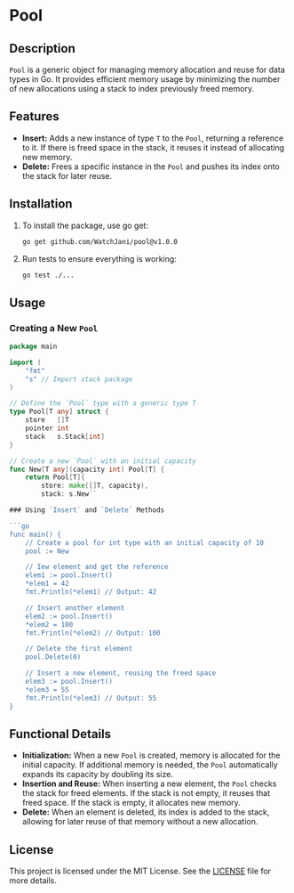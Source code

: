 # Pool

## Description

`Pool` is a generic object for managing memory allocation and reuse for data types in Go. It provides efficient memory usage by minimizing the number of new allocations using a stack to index previously freed memory.

## Features

- **Insert:** Adds a new instance of type `T` to the `Pool`, returning a reference to it. If there is freed space in the stack, it reuses it instead of allocating new memory.
- **Delete:** Frees a specific instance in the `Pool` and pushes its index onto the stack for later reuse.

## Installation

1. To install the package, use go get:

    ```bash
    go get github.com/WatchJani/pool@v1.0.0
    ```

2. Run tests to ensure everything is working:

    ```bash
    go test ./...
    ```


## Usage

### Creating a New `Pool`

```go
package main

import (
	"fmt"
	"s" // Import stack package
)

// Define the `Pool` type with a generic type T
type Pool[T any] struct {
	store   []T
	pointer int
	stack   s.Stack[int]
}

// Create a new `Pool` with an initial capacity
func New[T any](capacity int) Pool[T] {
	return Pool[T]{
		store: make([]T, capacity),
		stack: s.New``

### Using `Insert` and `Delete` Methods

```go
func main() {
	// Create a pool for int type with an initial capacity of 10
	pool := New 

	// Iew element and get the reference
	elem1 := pool.Insert()
	*elem1 = 42
	fmt.Println(*elem1) // Output: 42

	// Insert another element
	elem2 := pool.Insert()
	*elem2 = 100
	fmt.Println(*elem2) // Output: 100

	// Delete the first element
	pool.Delete(0)

	// Insert a new element, reusing the freed space
	elem3 := pool.Insert()
	*elem3 = 55
	fmt.Println(*elem3) // Output: 55
}
```
## Functional Details

- **Initialization:** When a new `Pool` is created, memory is allocated for the initial capacity. If additional memory is needed, the `Pool` automatically expands its capacity by doubling its size.
- **Insertion and Reuse:** When inserting a new element, the `Pool` checks the stack for freed elements. If the stack is not empty, it reuses that freed space. If the stack is empty, it allocates new memory.
- **Delete:** When an element is deleted, its index is added to the stack, allowing for later reuse of that memory without a new allocation.

## License

This project is licensed under the MIT License. See the [LICENSE](LICENSE) file for more details.
